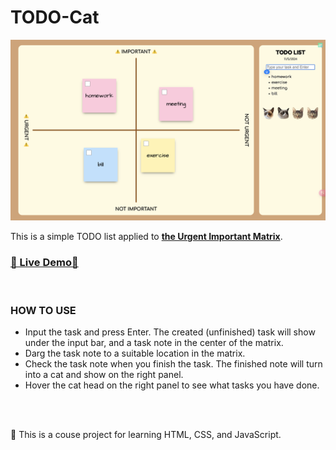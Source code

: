 # TODO-Cat

![screenshot](/img/screenshot.png)


This is a simple TODO list applied to [**the Urgent Important Matrix**](https://www.thecoachingtoolscompany.com/coaching-tools-101-what-is-the-urgent-important-matrix/).


<h3>
<a href="https://tsengyuhan.github.io/todo-cat/" target="_blank">🐾 Live Demo🐾 </a>
</h3>

</br>

### HOW TO USE

- Input the task and press Enter. The created (unfinished) task will show under the input bar, and a task note in the center of the matrix.
- Darg the task note to a suitable location in the matrix.
- Check the task note when you finish the task. The finished note will turn into a cat and show on the right panel.
- Hover the cat head on the right panel to see what tasks you have done.

</br></br>

🐾 This is a couse project for learning HTML, CSS, and JavaScript.
